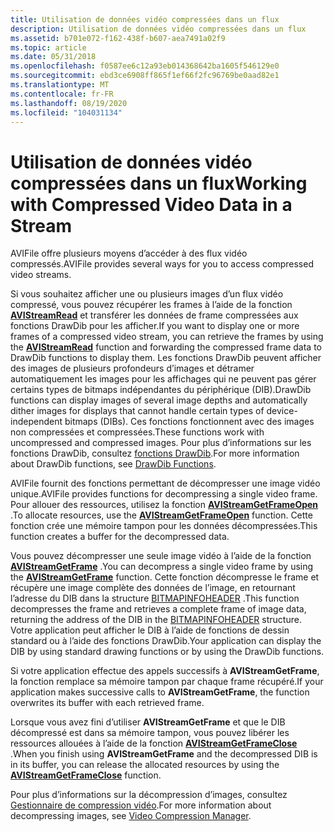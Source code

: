 ```yaml
---
title: Utilisation de données vidéo compressées dans un flux
description: Utilisation de données vidéo compressées dans un flux
ms.assetid: b701e072-f162-438f-b607-aea7491a02f9
ms.topic: article
ms.date: 05/31/2018
ms.openlocfilehash: f0587ee6c12a93eb014368642ba1605f546129e0
ms.sourcegitcommit: ebd3ce6908ff865f1ef66f2fc96769be0aad82e1
ms.translationtype: MT
ms.contentlocale: fr-FR
ms.lasthandoff: 08/19/2020
ms.locfileid: "104031134"
---
```

# <a name="working-with-compressed-video-data-in-a-stream"></a><span data-ttu-id="a2e30-103">Utilisation de données vidéo compressées dans un flux</span><span class="sxs-lookup"><span data-stu-id="a2e30-103">Working with Compressed Video Data in a Stream</span></span>

<span data-ttu-id="a2e30-104">AVIFile offre plusieurs moyens d’accéder à des flux vidéo compressés.</span><span class="sxs-lookup"><span data-stu-id="a2e30-104">AVIFile provides several ways for you to access compressed video streams.</span></span>

<span data-ttu-id="a2e30-105">Si vous souhaitez afficher une ou plusieurs images d’un flux vidéo compressé, vous pouvez récupérer les frames à l’aide de la fonction [**AVIStreamRead**](/windows/desktop/api/Vfw/nf-vfw-avistreamread) et transférer les données de frame compressées aux fonctions DrawDib pour les afficher.</span><span class="sxs-lookup"><span data-stu-id="a2e30-105">If you want to display one or more frames of a compressed video stream, you can retrieve the frames by using the [**AVIStreamRead**](/windows/desktop/api/Vfw/nf-vfw-avistreamread) function and forwarding the compressed frame data to DrawDib functions to display them.</span></span> <span data-ttu-id="a2e30-106">Les fonctions DrawDib peuvent afficher des images de plusieurs profondeurs d’images et détramer automatiquement les images pour les affichages qui ne peuvent pas gérer certains types de bitmaps indépendantes du périphérique (DIB).</span><span class="sxs-lookup"><span data-stu-id="a2e30-106">DrawDib functions can display images of several image depths and automatically dither images for displays that cannot handle certain types of device-independent bitmaps (DIBs).</span></span> <span data-ttu-id="a2e30-107">Ces fonctions fonctionnent avec des images non compressées et compressées.</span><span class="sxs-lookup"><span data-stu-id="a2e30-107">These functions work with uncompressed and compressed images.</span></span> <span data-ttu-id="a2e30-108">Pour plus d’informations sur les fonctions DrawDib, consultez [fonctions DrawDib](drawdib-functions.md).</span><span class="sxs-lookup"><span data-stu-id="a2e30-108">For more information about DrawDib functions, see [DrawDib Functions](drawdib-functions.md).</span></span>

<span data-ttu-id="a2e30-109">AVIFile fournit des fonctions permettant de décompresser une image vidéo unique.</span><span class="sxs-lookup"><span data-stu-id="a2e30-109">AVIFile provides functions for decompressing a single video frame.</span></span> <span data-ttu-id="a2e30-110">Pour allouer des ressources, utilisez la fonction [**AVIStreamGetFrameOpen**](/windows/desktop/api/Vfw/nf-vfw-avistreamgetframeopen) .</span><span class="sxs-lookup"><span data-stu-id="a2e30-110">To allocate resources, use the [**AVIStreamGetFrameOpen**](/windows/desktop/api/Vfw/nf-vfw-avistreamgetframeopen) function.</span></span> <span data-ttu-id="a2e30-111">Cette fonction crée une mémoire tampon pour les données décompressées.</span><span class="sxs-lookup"><span data-stu-id="a2e30-111">This function creates a buffer for the decompressed data.</span></span>

<span data-ttu-id="a2e30-112">Vous pouvez décompresser une seule image vidéo à l’aide de la fonction [**AVIStreamGetFrame**](/windows/desktop/api/Vfw/nf-vfw-avistreamgetframe) .</span><span class="sxs-lookup"><span data-stu-id="a2e30-112">You can decompress a single video frame by using the [**AVIStreamGetFrame**](/windows/desktop/api/Vfw/nf-vfw-avistreamgetframe) function.</span></span> <span data-ttu-id="a2e30-113">Cette fonction décompresse le frame et récupère une image complète des données de l’image, en retournant l’adresse du DIB dans la structure [BITMAPINFOHEADER](/previous-versions//ms532290(v=vs.85)) .</span><span class="sxs-lookup"><span data-stu-id="a2e30-113">This function decompresses the frame and retrieves a complete frame of image data, returning the address of the DIB in the [BITMAPINFOHEADER](/previous-versions//ms532290(v=vs.85)) structure.</span></span> <span data-ttu-id="a2e30-114">Votre application peut afficher le DIB à l’aide de fonctions de dessin standard ou à l’aide des fonctions DrawDib.</span><span class="sxs-lookup"><span data-stu-id="a2e30-114">Your application can display the DIB by using standard drawing functions or by using the DrawDib functions.</span></span>

<span data-ttu-id="a2e30-115">Si votre application effectue des appels successifs à **AVIStreamGetFrame**, la fonction remplace sa mémoire tampon par chaque frame récupéré.</span><span class="sxs-lookup"><span data-stu-id="a2e30-115">If your application makes successive calls to **AVIStreamGetFrame**, the function overwrites its buffer with each retrieved frame.</span></span>

<span data-ttu-id="a2e30-116">Lorsque vous avez fini d’utiliser **AVIStreamGetFrame** et que le DIB décompressé est dans sa mémoire tampon, vous pouvez libérer les ressources allouées à l’aide de la fonction [**AVIStreamGetFrameClose**](/windows/desktop/api/Vfw/nf-vfw-avistreamgetframeclose) .</span><span class="sxs-lookup"><span data-stu-id="a2e30-116">When you finish using **AVIStreamGetFrame** and the decompressed DIB is in its buffer, you can release the allocated resources by using the [**AVIStreamGetFrameClose**](/windows/desktop/api/Vfw/nf-vfw-avistreamgetframeclose) function.</span></span>

<span data-ttu-id="a2e30-117">Pour plus d’informations sur la décompression d’images, consultez [Gestionnaire de compression vidéo](video-compression-manager.md).</span><span class="sxs-lookup"><span data-stu-id="a2e30-117">For more information about decompressing images, see [Video Compression Manager](video-compression-manager.md).</span></span>

 

 